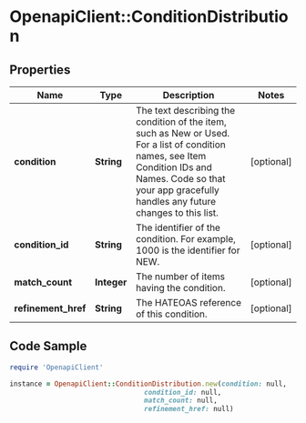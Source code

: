 # OpenapiClient::ConditionDistribution

## Properties

Name | Type | Description | Notes
------------ | ------------- | ------------- | -------------
**condition** | **String** | The text describing the condition of the item, such as New or Used. For a list of condition names, see Item Condition IDs and Names. Code so that your app gracefully handles any future changes to this list. | [optional] 
**condition_id** | **String** | The identifier of the condition. For example, 1000 is the identifier for NEW. | [optional] 
**match_count** | **Integer** | The number of items having the condition. | [optional] 
**refinement_href** | **String** | The HATEOAS reference of this condition. | [optional] 

## Code Sample

```ruby
require 'OpenapiClient'

instance = OpenapiClient::ConditionDistribution.new(condition: null,
                                 condition_id: null,
                                 match_count: null,
                                 refinement_href: null)
```


